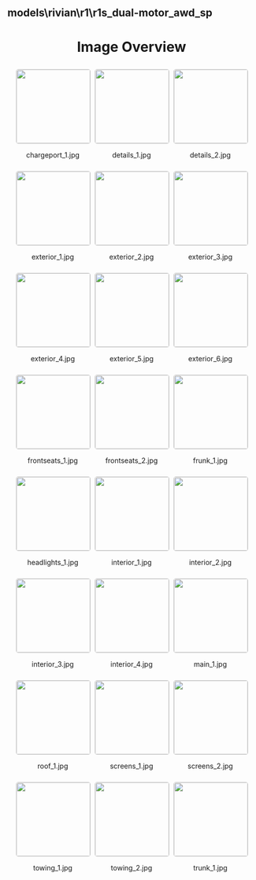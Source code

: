 ## models\rivian\r1\r1s_dual-motor_awd_sp


<style>
    .image-gallery {
        display: flex;
        flex-wrap: wrap;
        gap: 10px;
        justify-content: center;
        padding: 10px;
    }
    .image-gallery img {
        width: 150px;
        height: auto;
        border: 1px solid #ddd;
        border-radius: 5px;
    }
    .image-gallery div {
        flex: 1 1 calc(33.333% - 20px); /* Three images per row on large screens */
        max-width: 150px;
        text-align: center;
    }
    @media (max-width: 768px) {
        .image-gallery div {
            flex: 1 1 calc(50% - 20px); /* Two images per row on medium screens */
        }
    }
    @media (max-width: 480px) {
        .image-gallery div {
            flex: 1 1 100%; /* One image per row on small screens */
        }
    }
</style>
<h1 style ="text-align: center;"> Image Overview </h1> <div class="image-gallery">
<div>
<img src="https://media.evkx.net/multimedia/models/rivian/r1/r1s_dual-motor_awd_sp/chargeport_1_st.jpg">
<p>chargeport_1.jpg</p>
</div>
<div>
<img src="https://media.evkx.net/multimedia/models/rivian/r1/r1s_dual-motor_awd_sp/details_1_st.jpg">
<p>details_1.jpg</p>
</div>
<div>
<img src="https://media.evkx.net/multimedia/models/rivian/r1/r1s_dual-motor_awd_sp/details_2_st.jpg">
<p>details_2.jpg</p>
</div>
<div>
<img src="https://media.evkx.net/multimedia/models/rivian/r1/r1s_dual-motor_awd_sp/exterior_1_st.jpg">
<p>exterior_1.jpg</p>
</div>
<div>
<img src="https://media.evkx.net/multimedia/models/rivian/r1/r1s_dual-motor_awd_sp/exterior_2_st.jpg">
<p>exterior_2.jpg</p>
</div>
<div>
<img src="https://media.evkx.net/multimedia/models/rivian/r1/r1s_dual-motor_awd_sp/exterior_3_st.jpg">
<p>exterior_3.jpg</p>
</div>
<div>
<img src="https://media.evkx.net/multimedia/models/rivian/r1/r1s_dual-motor_awd_sp/exterior_4_st.jpg">
<p>exterior_4.jpg</p>
</div>
<div>
<img src="https://media.evkx.net/multimedia/models/rivian/r1/r1s_dual-motor_awd_sp/exterior_5_st.jpg">
<p>exterior_5.jpg</p>
</div>
<div>
<img src="https://media.evkx.net/multimedia/models/rivian/r1/r1s_dual-motor_awd_sp/exterior_6_st.jpg">
<p>exterior_6.jpg</p>
</div>
<div>
<img src="https://media.evkx.net/multimedia/models/rivian/r1/r1s_dual-motor_awd_sp/frontseats_1_st.jpg">
<p>frontseats_1.jpg</p>
</div>
<div>
<img src="https://media.evkx.net/multimedia/models/rivian/r1/r1s_dual-motor_awd_sp/frontseats_2_st.jpg">
<p>frontseats_2.jpg</p>
</div>
<div>
<img src="https://media.evkx.net/multimedia/models/rivian/r1/r1s_dual-motor_awd_sp/frunk_1_st.jpg">
<p>frunk_1.jpg</p>
</div>
<div>
<img src="https://media.evkx.net/multimedia/models/rivian/r1/r1s_dual-motor_awd_sp/headlights_1_st.jpg">
<p>headlights_1.jpg</p>
</div>
<div>
<img src="https://media.evkx.net/multimedia/models/rivian/r1/r1s_dual-motor_awd_sp/interior_1_st.jpg">
<p>interior_1.jpg</p>
</div>
<div>
<img src="https://media.evkx.net/multimedia/models/rivian/r1/r1s_dual-motor_awd_sp/interior_2_st.jpg">
<p>interior_2.jpg</p>
</div>
<div>
<img src="https://media.evkx.net/multimedia/models/rivian/r1/r1s_dual-motor_awd_sp/interior_3_st.jpg">
<p>interior_3.jpg</p>
</div>
<div>
<img src="https://media.evkx.net/multimedia/models/rivian/r1/r1s_dual-motor_awd_sp/interior_4_st.jpg">
<p>interior_4.jpg</p>
</div>
<div>
<img src="https://media.evkx.net/multimedia/models/rivian/r1/r1s_dual-motor_awd_sp/main_1_st.jpg">
<p>main_1.jpg</p>
</div>
<div>
<img src="https://media.evkx.net/multimedia/models/rivian/r1/r1s_dual-motor_awd_sp/roof_1_st.jpg">
<p>roof_1.jpg</p>
</div>
<div>
<img src="https://media.evkx.net/multimedia/models/rivian/r1/r1s_dual-motor_awd_sp/screens_1_st.jpg">
<p>screens_1.jpg</p>
</div>
<div>
<img src="https://media.evkx.net/multimedia/models/rivian/r1/r1s_dual-motor_awd_sp/screens_2_st.jpg">
<p>screens_2.jpg</p>
</div>
<div>
<img src="https://media.evkx.net/multimedia/models/rivian/r1/r1s_dual-motor_awd_sp/towing_1_st.jpg">
<p>towing_1.jpg</p>
</div>
<div>
<img src="https://media.evkx.net/multimedia/models/rivian/r1/r1s_dual-motor_awd_sp/towing_2_st.jpg">
<p>towing_2.jpg</p>
</div>
<div>
<img src="https://media.evkx.net/multimedia/models/rivian/r1/r1s_dual-motor_awd_sp/trunk_1_st.jpg">
<p>trunk_1.jpg</p>
</div>
</div>
